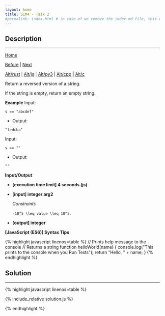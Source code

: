 ```yaml
---
layout: home
title: S1M4 - Task 2
#permalink: index.html # in case of we remove the index.md file, this doc will be the index page
---
```


<div class="row">
<div class="columnStmt" markdown="1">

##  Description
------

[Home](../README.md)

[Before](..) | [Next](..)

[Alt/rust](./Alt_rust/README.md) | [Alt/js](./Alt_js/README.html) | [Alt/py3](./Alt_py3/README.md) | [Alt/cpp](./Alt_cpp/README.md) | [Alt/c](./Alt_c/README.md)


Return a reversed version of a string.

If the string is empty, return an empty string.

**Example**
Input:
```
s == "abcdef"
```
-   Output:
```
"fedcba"
```
Input:
```
s == ""
```
-   Output:
```
""
```

**Input/Output**

* **[execution time limit] 4 seconds (js)**

* **[input] integer arg2**

    *Constraints*

   <code type='math/tex'>-10^5 \leq value \leq 10^5</code>.

* **[output] integer**



**[JavaScript (ES6)] Syntax Tips**

{% highlight javascript linenos=table %}
// Prints help message to the console
// Returns a string
function helloWorld(name) {
    console.log("This prints to the console when you Run Tests");
    return "Hello, " + name;
}
{% endhighlight %}

</div>
<div class="columnSol" markdown="1">

## Solution
------

{% highlight javascript linenos=table %}

{% include_relative solution.js %}

{% endhighlight %}

</div>
</div>